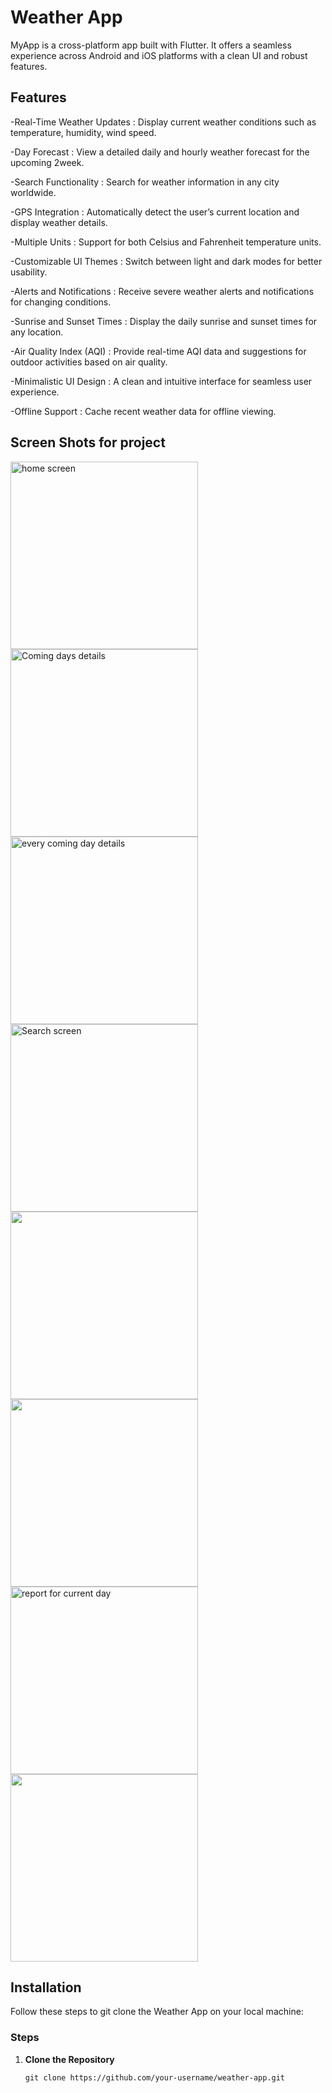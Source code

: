 # Weather App

MyApp is a cross-platform app built with Flutter. It offers a seamless experience across Android and iOS platforms with a clean UI and robust features.

## Features
-Real-Time Weather Updates :
 Display current weather conditions such as temperature, humidity, wind speed.

-Day Forecast : 
 View a detailed daily and hourly weather forecast for the upcoming 2week.

-Search Functionality  :
 Search for weather information in any city worldwide.

-GPS Integration :
 Automatically detect the user’s current location and display weather details.

-Multiple Units :
 Support for both Celsius and Fahrenheit temperature units.

-Customizable UI Themes :
 Switch between light and dark modes for better usability.

-Alerts and Notifications :
 Receive severe weather alerts and notifications for changing conditions.

-Sunrise and Sunset Times :
 Display the daily sunrise and sunset times for any location.

-Air Quality Index (AQI) :
 Provide real-time AQI data and suggestions for outdoor activities based on air quality.

-Minimalistic UI Design :
 A clean and intuitive interface for seamless user experience.

-Offline Support :
 Cache recent weather data for offline viewing.

## Screen Shots for project

<img src='https://github.com/user-attachments/assets/134f0a7a-e078-462c-b1e1-1f5066ba114b' alt="home screen" style='height: 300px; width: auto;  '>
<img src='https://github.com/user-attachments/assets/96a42690-18e6-4051-97b7-27ebfef1db6e' alt="Coming days details" style='height: 300px; width: auto;  '>
<img src='https://github.com/user-attachments/assets/5b22fb24-9829-4376-a34e-eb50377fce4d' alt="every coming day details" style='height: 300px; width: auto;  '>
<img src='https://github.com/user-attachments/assets/c72d5d55-3ed2-400b-a7bf-0152d3642854' alt="Search screen" style='height: 300px; width: auto;  '>
<img src='https://github.com/user-attachments/assets/f57cf8de-f0f8-43fa-927b-37ae4724e301' style='height: 300px; width: auto;  '>
<img src='https://github.com/user-attachments/assets/b9f22c59-461a-45ed-b58d-2207c9454c07' style='height: 300px; width: auto;  '>
<img src='https://github.com/user-attachments/assets/f2f1b1b8-8988-41b2-9128-4ce3c375bdec' alt="report for current day" style='height: 300px; width: auto;  '>
<img src='https://github.com/user-attachments/assets/8440c6e8-8ba8-434a-a3d4-c28b919592d0' style='height: 300px; width: auto;  '>

## Installation

Follow these steps to git clone the Weather App on your local machine:

### Steps

1. **Clone the Repository**
   ```
   git clone https://github.com/your-username/weather-app.git
    ```




 

